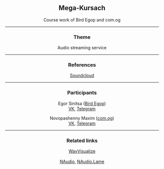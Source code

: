<h2 align="center">
  <strong>Mega-Kursach</strong>
</h2>

<p align="center">
  Course work of Bird Egop and com.og
</p>

---

<h3 align="center">
  <strong>Theme</strong>
</h3>

<p align="center">
  Audio streaming service
</p>

---

<h3 align="center">
  <strong>References</strong>
</h3>

<p align="center">
  <a href="https://soundcloud.com">Soundcloud</a>  
</p>

---

<h3 align="center">
  <strong>Participants</strong>
</h3>

<span align="center">
<p>
  Egor Sinitsa (<a href="https://github.com/sampletext32">Bird Egop</a>) <br/> <a href="https://vk.com/bird_egop">VK</a>, <a href="https://tele.click/bird_egop">Telegram</a>
</p>

<p>
  Novopashenny Maxim (<a href="https://github.com/comougi">com.og</a>) <br/> <a href="https://vk.com/bbgoldg">VK</a>, <a href="https://tele.click/goldgbb">Telegram</a>
</p>
</span>

---

<h3 align="center">
  <strong>Related links</strong>
</h3>

<p align="center">
  <a href="https://github.com/sampletext32/WavVisualize">WavVisualize</a> <br/><br/>
  <a href="https://github.com/naudio/NAudio">NAudio</a>, <a href="https://github.com/Corey-M/NAudio.Lame">NAudio.Lame</a>
</p>
